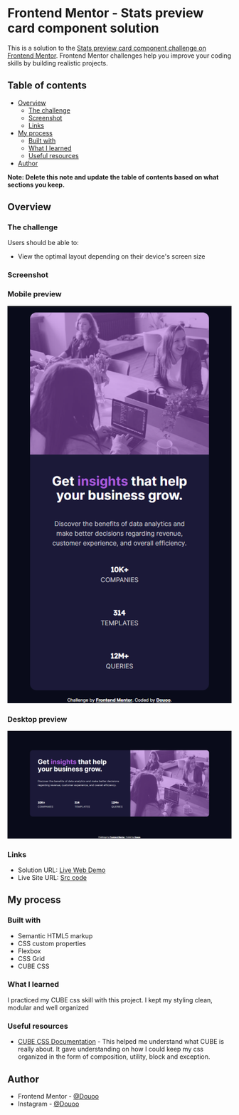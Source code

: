 # Frontend Mentor - Stats preview card component solution

This is a solution to the [Stats preview card component challenge on Frontend Mentor](https://www.frontendmentor.io/challenges/stats-preview-card-component-8JqbgoU62). Frontend Mentor challenges help you improve your coding skills by building realistic projects. 

## Table of contents

- [Overview](#overview)
  - [The challenge](#the-challenge)
  - [Screenshot](#screenshot)
  - [Links](#links)
- [My process](#my-process)
  - [Built with](#built-with)
  - [What I learned](#what-i-learned)
  - [Useful resources](#useful-resources)
- [Author](#author)

**Note: Delete this note and update the table of contents based on what sections you keep.**

## Overview

### The challenge

Users should be able to:

- View the optimal layout depending on their device's screen size

### Screenshot
<h3>Mobile preview</h3>

![](Mobile_preview.png)

<h3>Desktop preview</h3>

![](Desktop_preview.png)

### Links

- Solution URL: [Live Web Demo](https://douoo.github.io/frontendmentor-challenges/stats-preview-car-component-main)
- Live Site URL: [Src code](https://github.com/douoo/frontendmentor-challenges/stats-preview-car-component-main)

## My process

### Built with

- Semantic HTML5 markup
- CSS custom properties
- Flexbox
- CSS Grid
- CUBE CSS

### What I learned

I practiced my CUBE css skill with this project. I kept my styling clean, modular and well organized 

### Useful resources

- [CUBE CSS Documentation](https://www.cube.fyi) - This helped me understand what CUBE is really about. It gave understanding on how I could keep my css organized in the form of composition, utility, block and exception.


## Author

- Frontend Mentor - [@Douoo](https://www.frontendmentor.io/profile/douoo)
- Instagram - [@Douoo](https://www.instagram.com/douooo/)

